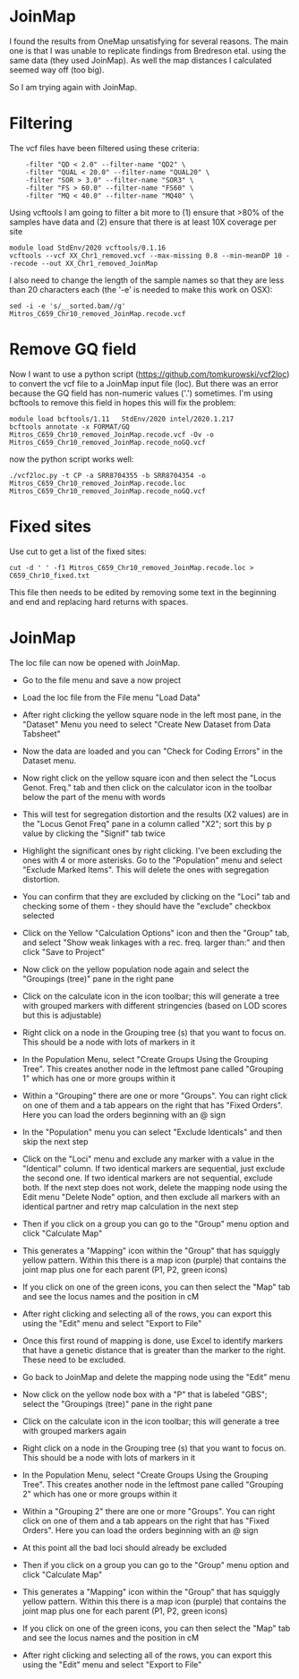 # JoinMap

I found the results from OneMap unsatisfying for several reasons. The main one is that I was unable to replicate findings from Bredreson etal. using the same data (they used JoinMap). As well the map distances I calculated seemed way off (too big).

So I am trying again with JoinMap.

# Filtering
The vcf files have been filtered using these criteria:
```
    -filter "QD < 2.0" --filter-name "QD2" \
    -filter "QUAL < 20.0" --filter-name "QUAL20" \
    -filter "SOR > 3.0" --filter-name "SOR3" \
    -filter "FS > 60.0" --filter-name "FS60" \
    -filter "MQ < 40.0" --filter-name "MQ40" \
```

Using vcftools I am going to filter a bit more to (1) ensure that >80% of the samples have data and (2) ensure that there is at least 10X coverage per site

```
module load StdEnv/2020 vcftools/0.1.16
vcftools --vcf XX_Chr1_removed.vcf --max-missing 0.8 --min-meanDP 10 --recode --out XX_Chr1_removed_JoinMap
```

I also need to change the length of the sample names so that they are less than 20 characters each (the '-e' is needed to make this work on OSX):
```
sed -i -e 's/__sorted.bam//g' Mitros_C659_Chr10_removed_JoinMap.recode.vcf
```


# Remove GQ field
Now I want to use a python script (https://github.com/tomkurowski/vcf2loc) to convert the vcf file to a JoinMap input file (loc). But there was an error because the GQ field has non-numeric values ('.') sometimes. I'm using bcftools to remove this field in hopes this will fix the problem:
```
module load bcftools/1.11   StdEnv/2020 intel/2020.1.217
bcftools annotate -x FORMAT/GQ Mitros_C659_Chr10_removed_JoinMap.recode.vcf -Ov -o Mitros_C659_Chr10_removed_JoinMap.recode_noGQ.vcf
```

now the python script works well:
```
./vcf2loc.py -t CP -a SRR8704355 -b SRR8704354 -o Mitros_C659_Chr10_removed_JoinMap.recode.loc Mitros_C659_Chr10_removed_JoinMap.recode_noGQ.vcf
```
# Fixed sites
Use cut to get a list of the fixed sites:
```
cut -d ' ' -f1 Mitros_C659_Chr10_removed_JoinMap.recode.loc > C659_Chr10_fixed.txt
```
This file then needs to be edited by removing some text in the beginning and end and replacing hard returns with spaces.

# JoinMap

The loc file can now be opened with JoinMap. 

* Go to the file menu and save a now project
* Load the loc file from the File menu "Load Data"
* After right clicking the yellow square node in the left most pane, in the "Dataset" Menu you need to select "Create New Dataset from Data Tabsheet"
* Now the data are loaded and you can "Check for Coding Errors" in the Dataset menu.
* Now right click on the yellow square icon and then select the "Locus Genot. Freq." tab and then click on the calculator icon in the toolbar below the part of the menu with words
* This will test for segregation distortion and the results (X2 values) are in the "Locus Genot Freq" pane in a column called "X2"; sort this by p value by clicking the "Signif" tab twice
* Highlight the significant ones by right clicking. I've been excluding the ones with 4 or more asterisks. Go to the "Population" menu and select "Exclude Marked Items". This will delete the ones with segregation distortion.
* You can confirm that they are excluded by clicking on the "Loci" tab and checking some of them - they should have the "exclude" checkbox selected
* Click on the Yellow "Calculation Options" icon and then the "Group" tab, and select "Show weak linkages with a rec. freq. larger than:" and then click "Save to Project"
* Now click on the yellow population node again and select the "Groupings (tree)" pane in the right pane
* Click on the calculate icon in the icon toolbar; this will generate a tree with grouped markers with different stringencies (based on LOD scores but this is adjustable)
* Right click on a node in the Grouping tree (s) that you want to focus on. This should be a node with lots of markers in it
* In the Population Menu, select "Create Groups Using the Grouping Tree". This creates another node in the leftmost pane called "Grouping 1" which has one or more groups within it
* Within a "Grouping" there are one or more "Groups". You can right click on one of them and a tab appears on the right that has "Fixed Orders". Here you can load the orders beginning with an @ sign
* In the "Population" menu you can select "Exclude Identicals" and then skip the next step
* Click on the "Loci" menu and exclude any marker with a value in the "Identical" column. If two identical markers are sequential, just exclude the second one. If two identical markers are not sequential, exclude both. If the next step does not work, delete the mapping node using the Edit menu "Delete Node" option, and then exclude all markers with an identical partner and retry map calculation in the next step
* Then if you click on a group you can go to the "Group" menu option and click "Calculate Map"
* This generates a "Mapping" icon within the "Group" that has squiggly yellow pattern. Within this there is a map icon (purple) that contains the joint map plus one for each parent (P1, P2, green icons)
* If you click on one of the green icons, you can then select the "Map" tab and see the locus names and the position in cM
* After right clicking and selecting all of the rows, you can export this using the "Edit" menu and select "Export to File"

* Once this first round of mapping is done, use Excel to identify markers that have a genetic distance that is greater than the marker to the right. These need to be excluded.
* Go back to JoinMap and delete the mapping node using the "Edit" menu
* Now click on the yellow node box with a "P" that is labeled "GBS"; select the "Groupings (tree)" pane in the right pane
* Click on the calculate icon in the icon toolbar; this will generate a tree with grouped markers again
* Right click on a node in the Grouping tree (s) that you want to focus on. This should be a node with lots of markers in it
* In the Population Menu, select "Create Groups Using the Grouping Tree". This creates another node in the leftmost pane called "Grouping 2" which has one or more groups within it
* Within a "Grouping 2" there are one or more "Groups". You can right click on one of them and a tab appears on the right that has "Fixed Orders". Here you can load the orders beginning with an @ sign
* At this point all the bad loci should already be excluded
* Then if you click on a group you can go to the "Group" menu option and click "Calculate Map"
* This generates a "Mapping" icon within the "Group" that has squiggly yellow pattern. Within this there is a map icon (purple) that contains the joint map plus one for each parent (P1, P2, green icons)
* If you click on one of the green icons, you can then select the "Map" tab and see the locus names and the position in cM
* After right clicking and selecting all of the rows, you can export this using the "Edit" menu and select "Export to File"

  

